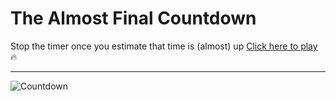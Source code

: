 # The Almost Final Countdown

Stop the timer once you estimate that time is (almost) up [Click here to play](https://christopharantony.github.io/Countdown/) 🔥

---
![Countdown](https://github.com/christopharantony/Countdown/assets/99424113/40ba55f7-ea02-4643-ad26-508b666cbb6c)
